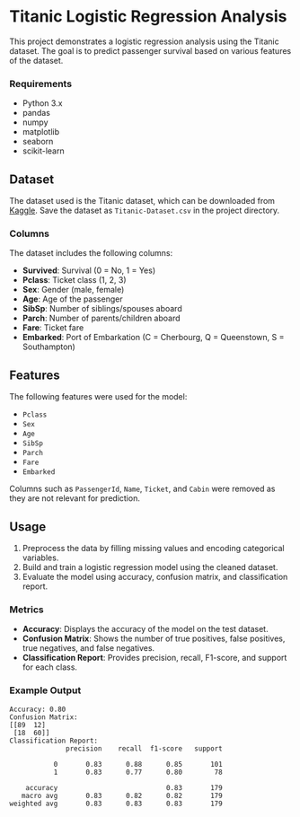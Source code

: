 # Titanic Logistic Regression Analysis

This project demonstrates a logistic regression analysis using the Titanic dataset. The goal is to predict passenger survival based on various features of the dataset.

### Requirements
- Python 3.x
- pandas
- numpy
- matplotlib
- seaborn
- scikit-learn

## Dataset
The dataset used is the Titanic dataset, which can be downloaded from [Kaggle](https://www.kaggle.com/c/titanic/data). Save the dataset as `Titanic-Dataset.csv` in the project directory.

### Columns
The dataset includes the following columns:
- **Survived**: Survival (0 = No, 1 = Yes)
- **Pclass**: Ticket class (1, 2, 3)
- **Sex**: Gender (male, female)
- **Age**: Age of the passenger
- **SibSp**: Number of siblings/spouses aboard
- **Parch**: Number of parents/children aboard
- **Fare**: Ticket fare
- **Embarked**: Port of Embarkation (C = Cherbourg, Q = Queenstown, S = Southampton)

## Features
The following features were used for the model:
- `Pclass`
- `Sex`
- `Age`
- `SibSp`
- `Parch`
- `Fare`
- `Embarked`

Columns such as `PassengerId`, `Name`, `Ticket`, and `Cabin` were removed as they are not relevant for prediction.

## Usage

1. Preprocess the data by filling missing values and encoding categorical variables.
2. Build and train a logistic regression model using the cleaned dataset.
3. Evaluate the model using accuracy, confusion matrix, and classification report.

### Metrics
- **Accuracy**: Displays the accuracy of the model on the test dataset.
- **Confusion Matrix**: Shows the number of true positives, false positives, true negatives, and false negatives.
- **Classification Report**: Provides precision, recall, F1-score, and support for each class.

### Example Output
```
Accuracy: 0.80
Confusion Matrix:
[[89  12]
 [18  60]]
Classification Report:
              precision    recall  f1-score   support

           0       0.83      0.88      0.85       101
           1       0.83      0.77      0.80        78

    accuracy                           0.83       179
   macro avg       0.83      0.82      0.82       179
weighted avg       0.83      0.83      0.83       179
```





